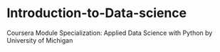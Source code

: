 # Introduction-to-Data-science
Coursera Module Specialization: Applied Data Science with Python by University of Michigan

